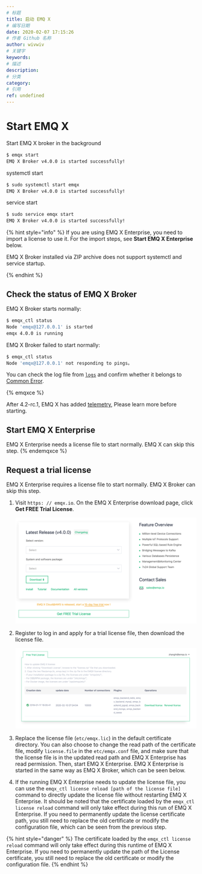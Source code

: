 ```yaml
---
# 标题
title: 启动 EMQ X
# 编写日期
date: 2020-02-07 17:15:26
# 作者 Github 名称
author: wivwiv
# 关键字
keywords:
# 描述
description:
# 分类
category: 
# 引用
ref: undefined
---
```


# Start EMQ X

Start EMQ X broker in the background

```bash
$ emqx start
EMQ X Broker v4.0.0 is started successfully!
```

systemctl start

```bash
$ sudo systemctl start emqx
EMQ X Broker v4.0.0 is started successfully!
```

service start

```bash
$ sudo service emqx start
EMQ X Broker v4.0.0 is started successfully!
```

{% hint style="info" %}
If you are using EMQ X Enterprise, you need to import a license to use it. For the import steps, see **Start EMQ X Enterprise** below.

EMQ X Broker installed via ZIP archive does not support systemctl and service startup.

{% endhint %}


## Check the status of EMQ X Broker

EMQ X Broker starts normally:

```bash
$ emqx_ctl status
Node 'emqx@127.0.0.1' is started
emqx 4.0.0 is running
```

EMQ X Broker failed to start normally:

```bash
$ emqx_ctl status
Node 'emqx@127.0.0.1' not responding to pings。
```

You can check the log file from [`logs`](getting-started/directory.md) and confirm whether it belongs to [Common Error](faq/error.md#).

{% emqxce %}

After 4.2-rc.1, EMQ X has added [telemetry](./advanced/telemetry.md), Please learn more before starting.

## Start EMQ X Enterprise
EMQ X Enterprise needs a license file to start normally. EMQ X can skip this step.
{% endemqxce %}


## Request a trial license

EMQ X Enterprise requires a license file to start normally. EMQ X Broker can skip this step.

1. Visit `https: // emqx.io`. On the EMQ X Enterprise download page, click **Get FREE Trial License**.

    ![](./static/WX20200210-153301@2x.png)

2. Register to log in and apply for a trial license file, then download the license file.

    ![](./static/WX20200210-153822@2x.png)

3. Replace the license file (`etc/emqx.lic`) in the default certificate directory. You can also choose to change the read path of the certificate file, modify `license.file` in the `etc/emqx.conf` file, and make sure that the license file is in the updated read path and EMQ X Enterprise has read permission. Then, start EMQ X Enterprise. EMQ X Enterprise is started in the same way as EMQ X Broker, which can be seen below.

2. If the running EMQ X Enterprise needs to update the license file, you can use the `emqx_ctl license reload [path of the license file]` command to directly update the license file without restarting EMQ X Enterprise. It should be noted that the certificate loaded by the `emqx_ctl license reload` command will only take effect during this run of EMQ X Enterprise. If you need to permanently update the license certificate path, you still need to replace the old certificate or modify the configuration file, which can be seen from the previous step.


{% hint style="danger" %}
The certificate loaded by the `emqx_ctl license reload` command will only take effect during this runtime of EMQ X Enterprise. If you need to permanently update the path of the License certificate, you still need to replace the old certificate or modify the configuration file.
{% endhint %}
